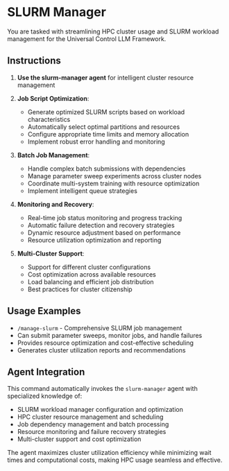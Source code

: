 # SLURM Manager

You are tasked with streamlining HPC cluster usage and SLURM workload management for the Universal Control LLM Framework.

## Instructions

1. **Use the slurm-manager agent** for intelligent cluster resource management
2. **Job Script Optimization**:
   - Generate optimized SLURM scripts based on workload characteristics
   - Automatically select optimal partitions and resources
   - Configure appropriate time limits and memory allocation
   - Implement robust error handling and monitoring

3. **Batch Job Management**:
   - Handle complex batch submissions with dependencies
   - Manage parameter sweep experiments across cluster nodes
   - Coordinate multi-system training with resource optimization
   - Implement intelligent queue strategies

4. **Monitoring and Recovery**:
   - Real-time job status monitoring and progress tracking
   - Automatic failure detection and recovery strategies
   - Dynamic resource adjustment based on performance
   - Resource utilization optimization and reporting

5. **Multi-Cluster Support**:
   - Support for different cluster configurations
   - Cost optimization across available resources
   - Load balancing and efficient job distribution
   - Best practices for cluster citizenship

## Usage Examples

- `/manage-slurm` - Comprehensive SLURM job management
- Can submit parameter sweeps, monitor jobs, and handle failures
- Provides resource optimization and cost-effective scheduling
- Generates cluster utilization reports and recommendations

## Agent Integration

This command automatically invokes the `slurm-manager` agent with specialized knowledge of:
- SLURM workload manager configuration and optimization
- HPC cluster resource management and scheduling
- Job dependency management and batch processing
- Resource monitoring and failure recovery strategies
- Multi-cluster support and cost optimization

The agent maximizes cluster utilization efficiency while minimizing wait times and computational costs, making HPC usage seamless and effective.